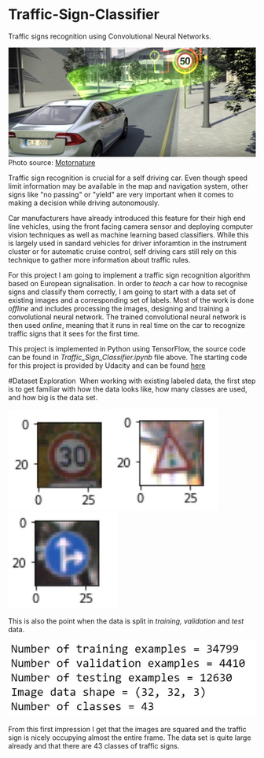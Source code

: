 # Traffic-Sign-Classifier
Traffic signs recognition using Convolutional Neural Networks.

![VolvoTrafficSign](images/VolvoTrafficSign.JPG)
Photo source: [Motornature](http://www.motornature.com/)

Traffic sign recognition is crucial for a self driving car. Even though speed limit information may be available in the map and navigation system, other signs like "no passing" or "yield" are very important when it comes to making a decision while driving autonomously. 

Car manufacturers have already introduced this feature for their high end line vehicles, using the front facing camera sensor and deploying computer vision techniques as well as machine learning based classifiers. While this is largely used in sandard vehicles for driver inforamtion in the instrument cluster or for automatic cruise control, self driving cars still rely on this technique to gather more information about traffic rules. 

For this project I am going to implement a traffic sign recognition algorithm based on European signalisation. 
In order to _teach_ a car how to recognise signs and classify them correctly, I am going to start with a data set of existing images and a corresponding set of labels. Most of the work is done _offline_ and includes processing the images, designing and training a convolutional neural network. 
The trained convolutional neural network is then used _online_, meaning that it runs in real time on the car to recognize traffic signs that it sees for the first time.

This project is implemented in Python using TensorFlow, the source code can be found in *Traffic_Sign_Classifier.ipynb* file above. The starting code for this project is provided by Udacity and can be found [here](https://github.com/udacity/CarND-Traffic-Sign-Classifier-Project)


#Dataset Exploration  
When working with existing labeled data, the first step is to get familiar with how the data looks like, how many classes are used, and how big is the data set.

 
 ![Traffic30Limit](images/Traffic30Limit.JPG)![TrafficSignals](images/TrafficSignals.JPG)![TrafficStraight](images/TrafficStraight.JPG)   


This is also the point when the data is split in _training, validation_ and _test_ data.

![DataSummary](images/DataSummary.JPG)

From this first impression I get that the images are squared and the traffic sign is nicely occupying almost the entire frame. The data set is quite large already and that there are 43 classes of traffic signs.